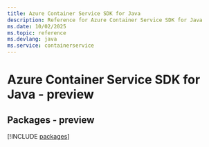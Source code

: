 ```yaml
---
title: Azure Container Service SDK for Java
description: Reference for Azure Container Service SDK for Java
ms.date: 10/02/2025
ms.topic: reference
ms.devlang: java
ms.service: containerservice
---
```

# Azure Container Service SDK for Java - preview
## Packages - preview
[!INCLUDE [packages](container-service-index.md)]